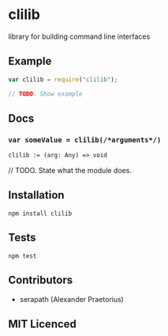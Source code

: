 clilib
======

<!--
    [![build status][build-png]][build]
    [![Coverage Status][cover-png]][cover]
    [![Davis Dependency status][dep-png]][dep]
-->

<!-- [![NPM][npm-png]][npm] -->

<!-- [![browser support][test-png]][test] -->

library for building command line interfaces

## Example

```js
var clilib = require("clilib");

// TODO. Show example
```

## Docs

### `var someValue = clilib(/*arguments*/)`

<!--
  This is a jsig notation of your interface.
  https://github.com/Raynos/jsig
-->
```ocaml
clilib := (arg: Any) => void
```

// TODO. State what the module does.

## Installation

`npm install clilib`

## Tests

`npm test`

## Contributors

 - serapath (Alexander Praetorius)

## MIT Licenced

  [build-png]: https://secure.travis-ci.org/serapath/clilib.png
  [build]: https://travis-ci.org/serapath/clilib
  [cover-png]: https://coveralls.io/repos/serapath/clilib/badge.png
  [cover]: https://coveralls.io/r/serapath/clilib
  [dep-png]: https://david-dm.org/serapath/clilib.png
  [dep]: https://david-dm.org/serapath/clilib
  [test-png]: https://ci.testling.com/serapath/clilib.png
  [tes]: https://ci.testling.com/serapath/clilib
  [npm-png]: https://nodei.co/npm/clilib.png?stars&downloads
  [npm]: https://nodei.co/npm/clilib
